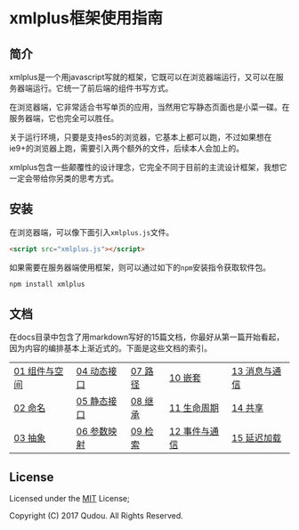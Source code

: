 # xmlplus框架使用指南

## 简介

xmlplus是一个用javascript写就的框架，它既可以在浏览器端运行，又可以在服务器端运行。它统一了前后端的组件书写方式。

在浏览器端，它非常适合书写单页的应用，当然用它写静态页面也是小菜一碟。在服务器端，它也完全可以胜任。

关于运行环境，只要是支持es5的浏览器，它基本上都可以跑，不过如果想在ie9+的浏览器上跑，需要引入两个额外的文件，后续本人会加上的。

xmlplus包含一些颠覆性的设计理念，它完全不同于目前的主流设计框架，我想它一定会带给你另类的思考方式。

## 安装

在浏览器端，可以像下面引入`xmlplus.js`文件。

```html
<script src="xmlplus.js"></script>
```

如果需要在服务器端使用框架，则可以通过如下的`npm`安装指令获取软件包。

```bash
npm install xmlplus
```

## 文档

在docs目录中包含了用markdown写好的15篇文档，你最好从第一篇开始看起，因为内容的编排基本上渐近式的。下面是这些文档的索引。

|    |    |    |    |    |
|:---|:---|:---|:---|:---|
|[01 组件与空间](./docs/01-components-and-space.md)|[04 动态接口](./docs/04-dynamic-interface.md)|[07 路径](./docs/07-path.md)       |[10 嵌套](./docs/10-nesting.md)                       |[13 消息与通信](./docs/13-message-and-communication.md)|
|[02 命名](./docs/02-naming.md)                    |[05 静态接口](./docs/05-static-interface.md) |[08 继承](./docs/08-inheritting.md)|[11 生命周期](./docs/11-life-circle.md)               |[14 共享](./docs/14-sharing.md)                        |
|[03 抽象](./docs/03-abstract.md)                  |[06 参数映射](./docs/06-parameter-mapping.md)|[09 检索](./docs/09-searching.md)  |[12 事件与通信](./docs/12-events-and-communication.md)|[15 延迟加载](./docs/15-lazy-instantiation.md)         |

## License

Licensed under the [MIT](http://opensource.org/licenses/MIT) License;

Copyright (C) 2017 Qudou. All Rights Reserved.
